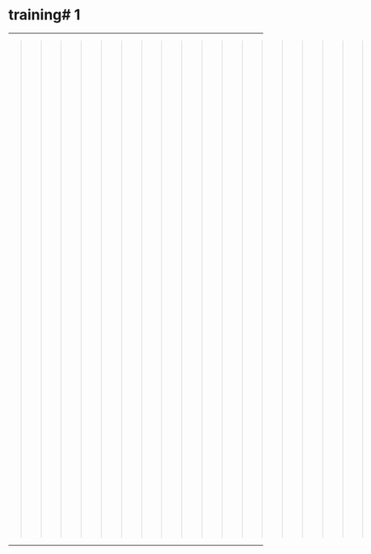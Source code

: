 # training# 1
---
>>>>>>>>>>>>>>>>>>>>>>>>>>>########### **JJ撒啊草莓味v**>>>>>>>>>>>>>>>>>>>>>>>>>>>>>>>>>>>>>>
***
